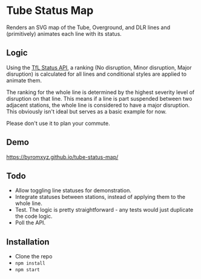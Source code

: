 # Tube Status Map
Renders an SVG map of the Tube, Overground, and DLR lines and (primitively) animates each line with its status.

## Logic
Using the [TfL Status API](https://api.tfl.gov.uk/line/mode/tube/status), a ranking (No disruption, Minor disruption,
Major disruption) is calculated for all lines and conditional styles are applied to animate them.

The ranking for the whole line is determined by the highest severity level of disruption on that line. This means if a
line is part suspended between two adjacent stations, the whole line is considered to have a major disruption. This
obviously isn't ideal but serves as a basic example for now.

Please don't use it to plan your commute.

## Demo
https://byromxyz.github.io/tube-status-map/

## Todo
- Allow toggling line statuses for demonstration.
- Integrate statuses between stations, instead of applying them to the whole line.
- Test. The logic is pretty straightforward - any tests would just duplicate the code logic.
- Poll the API.

## Installation
- Clone the repo
- `npm install`
- `npm start`
